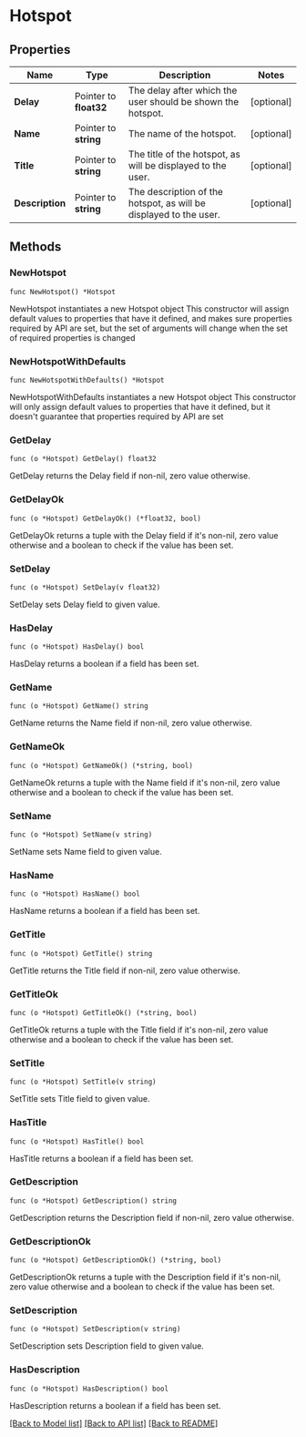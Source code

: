 # Hotspot

## Properties

Name | Type | Description | Notes
------------ | ------------- | ------------- | -------------
**Delay** | Pointer to **float32** | The delay after which the user should be shown the hotspot.  | [optional] 
**Name** | Pointer to **string** | The name of the hotspot.  | [optional] 
**Title** | Pointer to **string** | The title of the hotspot, as will be displayed to the user.  | [optional] 
**Description** | Pointer to **string** | The description of the hotspot, as will be displayed to the user.  | [optional] 

## Methods

### NewHotspot

`func NewHotspot() *Hotspot`

NewHotspot instantiates a new Hotspot object
This constructor will assign default values to properties that have it defined,
and makes sure properties required by API are set, but the set of arguments
will change when the set of required properties is changed

### NewHotspotWithDefaults

`func NewHotspotWithDefaults() *Hotspot`

NewHotspotWithDefaults instantiates a new Hotspot object
This constructor will only assign default values to properties that have it defined,
but it doesn't guarantee that properties required by API are set

### GetDelay

`func (o *Hotspot) GetDelay() float32`

GetDelay returns the Delay field if non-nil, zero value otherwise.

### GetDelayOk

`func (o *Hotspot) GetDelayOk() (*float32, bool)`

GetDelayOk returns a tuple with the Delay field if it's non-nil, zero value otherwise
and a boolean to check if the value has been set.

### SetDelay

`func (o *Hotspot) SetDelay(v float32)`

SetDelay sets Delay field to given value.

### HasDelay

`func (o *Hotspot) HasDelay() bool`

HasDelay returns a boolean if a field has been set.

### GetName

`func (o *Hotspot) GetName() string`

GetName returns the Name field if non-nil, zero value otherwise.

### GetNameOk

`func (o *Hotspot) GetNameOk() (*string, bool)`

GetNameOk returns a tuple with the Name field if it's non-nil, zero value otherwise
and a boolean to check if the value has been set.

### SetName

`func (o *Hotspot) SetName(v string)`

SetName sets Name field to given value.

### HasName

`func (o *Hotspot) HasName() bool`

HasName returns a boolean if a field has been set.

### GetTitle

`func (o *Hotspot) GetTitle() string`

GetTitle returns the Title field if non-nil, zero value otherwise.

### GetTitleOk

`func (o *Hotspot) GetTitleOk() (*string, bool)`

GetTitleOk returns a tuple with the Title field if it's non-nil, zero value otherwise
and a boolean to check if the value has been set.

### SetTitle

`func (o *Hotspot) SetTitle(v string)`

SetTitle sets Title field to given value.

### HasTitle

`func (o *Hotspot) HasTitle() bool`

HasTitle returns a boolean if a field has been set.

### GetDescription

`func (o *Hotspot) GetDescription() string`

GetDescription returns the Description field if non-nil, zero value otherwise.

### GetDescriptionOk

`func (o *Hotspot) GetDescriptionOk() (*string, bool)`

GetDescriptionOk returns a tuple with the Description field if it's non-nil, zero value otherwise
and a boolean to check if the value has been set.

### SetDescription

`func (o *Hotspot) SetDescription(v string)`

SetDescription sets Description field to given value.

### HasDescription

`func (o *Hotspot) HasDescription() bool`

HasDescription returns a boolean if a field has been set.


[[Back to Model list]](../README.md#documentation-for-models) [[Back to API list]](../README.md#documentation-for-api-endpoints) [[Back to README]](../README.md)


